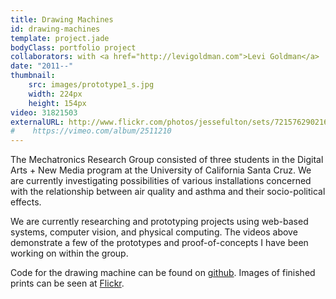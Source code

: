 ```yaml
---
title: Drawing Machines
id: drawing-machines
template: project.jade
bodyClass: portfolio project
collaborators: with <a href="http://levigoldman.com">Levi Goldman</a>
date: "2011--"
thumbnail:
    src: images/prototype1_s.jpg
    width: 224px
    height: 154px
video: 31821503
externalURL: http://www.flickr.com/photos/jessefulton/sets/72157629021647557/
#    https://vimeo.com/album/2511210
---
```


The Mechatronics Research Group consisted of three students in the Digital Arts + New Media program at the University of California Santa Cruz. We are currently investigating possibilities of various installations concerned with the relationship between air quality and asthma and their socio-political effects.

We are currently researching and prototyping projects using web-based systems, computer vision, and physical computing. The videos above demonstrate a few of the prototypes and proof-of-concepts I have been working on within the group.

Code for the drawing machine can be found on <a href="https://github.com/jessefulton/drawing-machine">github</a>. Images of finished prints can be seen at <a href="http://www.flickr.com/photos/jessefulton/sets/72157629021647557/">Flickr</a>.
